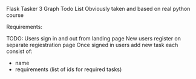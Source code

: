 Flask Tasker 3 Graph Todo List
Obviously taken and based on  real python course

Requirements:

TODO:
Users sign in and out from landing page
New users register on separate regiestration page
Once signed in users add new task each consist of:
- name
- requirements (list of ids for required tasks)


